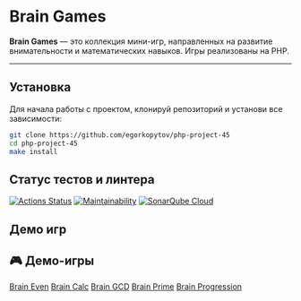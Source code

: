 # Brain Games

**Brain Games** — это коллекция мини-игр, направленных на развитие внимательности и математических навыков. Игры реализованы на PHP.

---

## Установка

Для начала работы с проектом, клонируй репозиторий и установи все зависимости:

```bash
git clone https://github.com/egorkopytov/php-project-45
cd php-project-45
make install
```
## Статус тестов и линтера

[![Actions Status](https://github.com/egorkopytov/php-project-45/actions/workflows/hexlet-check.yml/badge.svg)](https://github.com/egorkopytov/php-project-45/actions)
[![Maintainability](https://api.codeclimate.com/v1/badges/68302a7ad376894169ca/maintainability)](https://codeclimate.com/github/egorkopytov/php-project-45/maintainability)
[![SonarQube Cloud](https://sonarcloud.io/images/project_badges/sonarcloud-dark.svg)](https://sonarcloud.io/summary/new_code?id=egorkopytov_php-project-45)

## Демо игр

## 🎮 Демо-игры

[Brain Even](https://asciinema.org/a/Jwv5bDQrJAv2TwWwXSv6IiSml)
[Brain Calc](https://asciinema.org/a/rU6HVL9b3rtFcrfVqxzSKQwdu)
[Brain GCD](https://asciinema.org/a/r21dlppMl6SYhtWYsMD4NUgse)
[Brain Prime](https://asciinema.org/a/f1kEPx0KznSS45rLUJ2G1ibbF)
[Brain Progression](https://asciinema.org/a/ITbe8fdds2Ga4fE9IxreiWqiq)